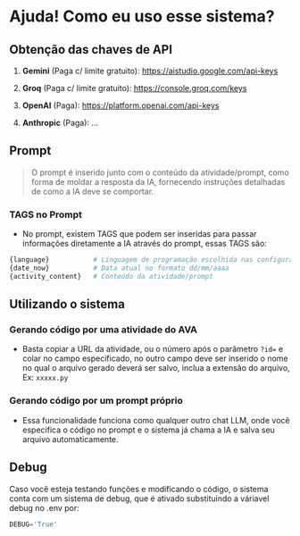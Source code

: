# Ajuda! Como eu uso esse sistema?
## Obtenção das chaves de API
1. **Gemini** (Paga c/ limite gratuito): https://aistudio.google.com/api-keys

2. **Groq** (Paga c/ limite gratuito): https://console.groq.com/keys

3. **OpenAI** (Paga): https://platform.openai.com/api-keys

4. **Anthropic** (Paga): ...

## Prompt
> O prompt é inserido junto com o conteúdo da atividade/prompt, como forma de moldar a resposta da IA, fornecendo instruções detalhadas de como a IA deve se comportar. 
### TAGS no Prompt
- No prompt, existem TAGS que podem ser inseridas para passar informações diretamente a IA através do prompt, essas TAGS são:
```bash
{language}           # Linguagem de programação escolhida nas configurações
{date_now}           # Data atual no formato dd/mm/aaaa
{activity_content}   # Conteúdo da atividade/prompt
```
## Utilizando o sistema
### Gerando código por uma atividade do AVA
- Basta copiar a URL da atividade, ou o número após o parâmetro `?id=` e colar no campo especificado, no outro campo deve ser inserido o nome no qual o arquivo gerado deverá ser salvo, inclua a extensão do arquivo, Ex: `xxxxx.py`

### Gerando código por um prompt próprio
- Essa funcionalidade funciona como qualquer outro chat LLM, onde você especifica o código no prompt e o sistema já chama a IA e salva seu arquivo automaticamente.

## Debug
Caso você esteja testando funções e modificando o código, o sistema conta com um sistema de debug, que é ativado substituindo a váriavel debug no .env por:
```python
DEBUG='True'
```